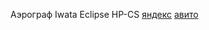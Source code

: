 Аэрограф Iwata Eclipse HP-CS [яндекс](https://market.yandex.ru/product--hpcsiw-aerograf-eclipse-hp-cs-ecl4500/101993805909?text=%D0%B0%D1%8D%D1%80%D0%BE%D0%B3%D1%80%D0%B0%D1%84%20iwata&cpc=mbREmdSdcsLTsB70-u3ZCyMi5BI5naBOAy0ES5b_ErmGeFuA2CrAC5MkFr7-3YdyZBZDb-FOd7zz-EE8HvgyGa_3yxOLqUjT-Ur5vi1kwmck6Qu0P54-NiWibXOuxLTFu9F3Z7p_WHnAMaTAcGpGcgAo1wt42vaP3eYxZ_G1m_QbL6ZKxS_r-_y9e8jOnfDQ2gD8XzBNa0XHdALN6GcY2st2ddCGbEilAa0crpztg753yWOfOxijMoNngRJbDry9IXLls5PBFDVUY0CsHB6uug%2C%2C&rs=eJwz0g9grGLlmNy9gn0Wo9iFDRd7LzZc2HdhM5DccLFFIbM8sSRxFSMXx5eT8wUEbp3p5QIAH-gWyg%2C%2C&sku=101993805909&do-waremd5=8SeImQwyvFxTJ4PF3LXYLw&cpa=1&nid=71532)
[авито](https://www.avito.ru/moskva/remont_i_stroitelstvo/aerograf_iwata_hp-cs_hp-th_2510676077?utm_campaign=native&utm_medium=item_page_ios&utm_source=soc_sharing)
